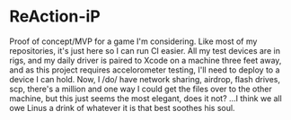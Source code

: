 # ReAction-iP
Proof of concept/MVP for a game I'm considering.
Like most of my repositories, it's just here so I can run CI easier.
All my test devices are in rigs, and my daily driver is paired to Xcode on a machine three feet away, and as this project requires accelorometer testing, I'll need to deploy to a device I can hold.
Now, I /do/ have network sharing, airdrop, flash drives, scp, there's a million and one way I could get the files over to the other machine, but this just seems the most elegant, does it not?
...I think we all owe Linus a drink of whatever it is that best soothes his soul.

